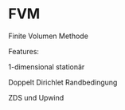# FVM
Finite Volumen Methode

Features:

1-dimensional stationär

Doppelt Dirichlet Randbedingung

ZDS und Upwind
